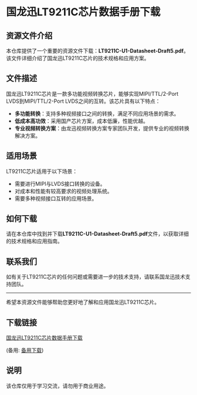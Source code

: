 # 国龙迅LT9211C芯片数据手册下载

## 资源文件介绍

本仓库提供了一个重要的资源文件下载：**LT9211C-U1-Datasheet-Draft5.pdf**。该文件详细介绍了国龙迅LT9211C芯片的技术规格和应用方案。

## 文件描述

国龙迅LT9211C芯片是一款多功能视频转换芯片，能够实现MIPI/TTL/2-Port LVDS到MIPI/TTL/2-Port LVDS之间的互转。该芯片具有以下特点：

- **多功能转换**：支持多种视频接口之间的转换，满足不同应用场景的需求。
- **低成本高功效**：采用国产芯片方案，成本低廉，性能优越。
- **专业视频转换方案**：由龙迅视频转换方案专家团队开发，提供专业的视频转换解决方案。

## 适用场景

LT9211C芯片适用于以下场景：

- 需要进行MIPI与LVDS接口转换的设备。
- 对成本和性能有较高要求的视频处理系统。
- 需要多种视频接口互转的应用场景。

## 如何下载

请在本仓库中找到并下载**LT9211C-U1-Datasheet-Draft5.pdf**文件，以获取详细的技术规格和应用指南。

## 联系我们

如有关于LT9211C芯片的任何问题或需要进一步的技术支持，请联系国龙迅技术支持团队。

---

希望本资源文件能够帮助您更好地了解和应用国龙迅LT9211C芯片。

## 下载链接
[国龙迅LT9211C芯片数据手册下载](https://pan.quark.cn/s/02838ef5aa42) 

(备用: [备用下载](https://pan.baidu.com/s/1Ogoxvn-1oeH3m2ijdTSNpA?pwd=1234))

## 说明

该仓库仅用于学习交流，请勿用于商业用途。
